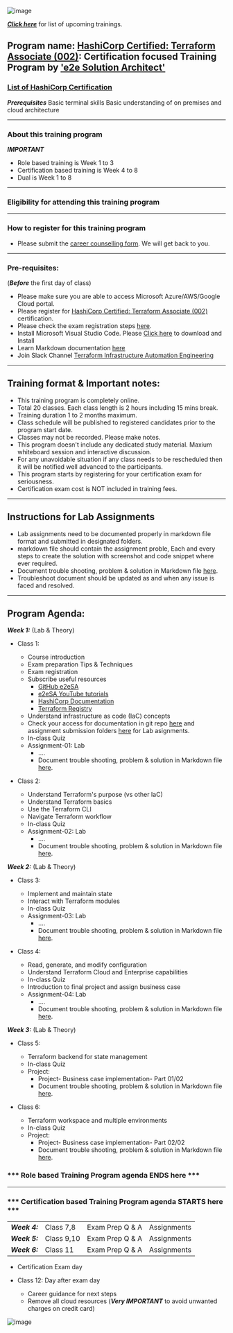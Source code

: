 
![image](https://user-images.githubusercontent.com/62712515/212548238-92365832-fe03-47c7-8c06-701834a67ebf.png)

***[Click here](https://e2esolutionarchitect.eventbrite.com)*** for list of upcoming trainings.

## Program name: [HashiCorp Certified: Terraform Associate (002)](https://www.hashicorp.com/certification/terraform-associate): Certification focused Training Program by ['e2e Solution Architect'](https://e2esolutionarchitect.com/role-based-training-program/)

### [List of HashiCorp Certification](https://www.hashicorp.com/certification)

***Prerequisites***
Basic terminal skills
Basic understanding of on premises and cloud architecture

----------------------------
### About this training program

***IMPORTANT***
- Role based training is Week 1 to 3
- Certification based training is Week 4 to 8
- Dual is Week 1 to 8

----------------------------
### Eligibility for attending this training program

----------------------------

### How to register for this training program

- Please submit the [career counselling form](https://e2esolutionarchitect.com/career-counselling/). We will get back to you. 
----------------------------

### Pre-requisites: 
(***Before*** the first day of class)
- Please make sure you are able to access Microsoft Azure/AWS/Google Cloud portal. 
- Please register for [HashiCorp Certified: Terraform Associate (002)](https://www.hashicorp.com/certification/terraform-associate) certification.
- Please check the exam registration steps [here](#). 
- Install Microsoft Visual Studio Code. Please [Click here](https://code.visualstudio.com/download) to download and Install
- Learn Markdown documentation [here](https://www.markdownguide.org/cheat-sheet/)
- Join Slack Channel [Terraform Infrastructure Automation Engineering](https://talentdevelop-u8d3237.slack.com/archives/C04KCD8183B)


----------------------------

## Training format & Important notes:

- This training program is completely online.
- Total 20 classes. Each class length is 2 hours including 15 mins break.
- Training duration 1 to 2 months maximum. 
- Class schedule will be published to registered candidates prior to the program start date.
- Classes may not be recorded. Please make notes.
- This program doesn't include any dedicated study material. Maxium whiteboard session and interactive discussion. 
- For any unavoidable situation if any class needs to be rescheduled then it will be notified well advanced to the participants. 
- This program starts by registering for your certification exam for seriousness. 
- Certification exam cost is NOT included in training fees. 

----------------------------

## Instructions for Lab Assignments
- Lab assignments need to be documented properly in markdown file format and submitted in designated folders.
- markdown file should contain the assignment proble, Each and every steps to create the solution with screenshot and code snippet where ever required.
- Document trouble shooting, problem & solution in Markdown file [here](#).
- Troubleshoot document should be updated as and when any issue is faced and resolved. 

----------------------------


## Program Agenda:

***Week 1:*** (Lab & Theory)
- Class 1: 
  - Course introduction
  - Exam preparation Tips & Techniques
  - Exam registration
  - Subscribe useful resources 
    - [GitHub e2eSA](https://github.com/e2eSolutionArchitect/scripts)
    - [e2eSA YouTube tutorials](https://www.youtube.com/channel/UC5Juuk7aTvbRmrABMq4onJA/videos)
    - [HashiCorp Documentation](https://developer.hashicorp.com/terraform/docs)
    - [Terraform Registry](https://registry.terraform.io/)
  - Understand infrastructure as code (IaC) concepts
  - Check your access for documentation in git repo [here](#) and assignment submission folders [here](#) for Lab asignments. 
  - In-class Quiz
  - Assignment-01: Lab
    - ....
    - Document trouble shooting, problem & solution in Markdown file [here](#). 
  
- Class 2: 
  - Understand Terraform's purpose (vs other IaC)
  - Understand Terraform basics
  - Use the Terraform CLI 
  - Navigate Terraform workflow
  - In-class Quiz
  - Assignment-02: Lab
    - ....
    - Document trouble shooting, problem & solution in Markdown file [here](#). 

***Week 2:*** (Lab & Theory)

- Class 3: 
  - Implement and maintain state
  - Interact with Terraform modules
  - In-class Quiz
  - Assignment-03: Lab
    - ....
    - Document trouble shooting, problem & solution in Markdown file [here](#).
    
- Class 4: 
  - Read, generate, and modify configuration
  - Understand Terraform Cloud and Enterprise capabilities
  - In-class Quiz
  - Introduction to final project and assign business case
  - Assignment-04: Lab
    - ....
    - Document trouble shooting, problem & solution in Markdown file [here](#).
    
***Week 3:*** (Lab & Theory)

- Class 5: 
  - Terraform backend for state management
  - In-class Quiz
  - Project:
    - Project- Business case implementation- Part 01/02
    - Document trouble shooting, problem & solution in Markdown file [here](#).

- Class 6: 
  -  Terraform workspace and multiple environments
  - In-class Quiz
  - Project:
    - Project- Business case implementation- Part 02/02
    - Document trouble shooting, problem & solution in Markdown file [here](#).

### *** Role based Training Program agenda ENDS here ***
----------------------------
### *** Certification based Training Program agenda STARTS here ***

|   |   |   |   | 
|---|---|---|---|
| ***Week 4:*** | Class 7,8 | Exam Prep Q & A | Assignments |
| ***Week 5:*** | Class 9,10 | Exam Prep Q & A | Assignments |
| ***Week 6:*** | Class 11| Exam Prep Q & A | Assignments |
  
- Certification Exam day

- Class 12: Day after exam day
  - Career guidance for next steps
  - Remove all cloud resources (***Very IMPORTANT*** to avoid unwanted charges on credit card) 

![image](https://user-images.githubusercontent.com/62712515/212548358-8f044be8-5d90-4c82-b1ba-2f024c93b45c.png)
